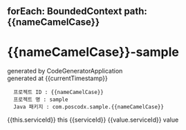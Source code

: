 forEach: BoundedContext
path: {{nameCamelCase}}
---
# {{nameCamelCase}}-sample

generated by CodeGeneratorApplication  
generated at {{currentTimestamp}}

```
  프로젝트 ID : {{nameCamelCase}}
  프로젝트 명 : sample
  Java 패키지 : com.poscodx.sample.{{nameCamelCase}}
```
{{this.serviceId}} this
{{serviceId}}
{{value.serviceId}} value
